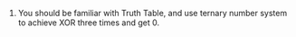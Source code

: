 1. You should be familiar with Truth Table, and use ternary number system to achieve XOR three times and get 0.